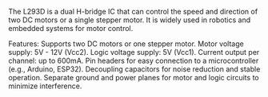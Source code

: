 The L293D is a dual H-bridge IC that can control the speed and direction of two DC motors or a single stepper motor. It is widely used in robotics and embedded systems for motor control.

Features:
Supports two DC motors or one stepper motor.
Motor voltage supply: 5V - 12V (Vcc2).
Logic voltage supply: 5V (Vcc1).
Current output per channel: up to 600mA.
Pin headers for easy connection to a microcontroller (e.g., Arduino, ESP32).
Decoupling capacitors for noise reduction and stable operation.
Separate ground and power planes for motor and logic circuits to minimize interference.
